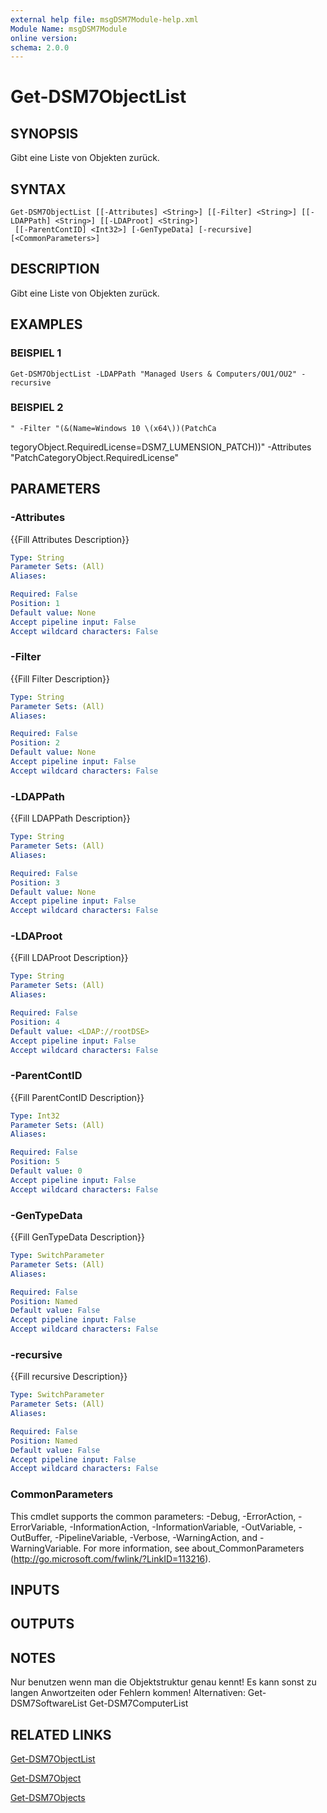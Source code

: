 ```yaml
---
external help file: msgDSM7Module-help.xml
Module Name: msgDSM7Module
online version:
schema: 2.0.0
---
```


# Get-DSM7ObjectList

## SYNOPSIS
Gibt eine Liste von Objekten zurück.

## SYNTAX

```
Get-DSM7ObjectList [[-Attributes] <String>] [[-Filter] <String>] [[-LDAPPath] <String>] [[-LDAProot] <String>]
 [[-ParentContID] <Int32>] [-GenTypeData] [-recursive] [<CommonParameters>]
```

## DESCRIPTION
Gibt eine Liste von Objekten zurück.

## EXAMPLES

### BEISPIEL 1
```
Get-DSM7ObjectList -LDAPPath "Managed Users & Computers/OU1/OU2" -recursive
```

### BEISPIEL 2
```
" -Filter "(&(Name=Windows 10 \(x64\))(PatchCa
```

tegoryObject.RequiredLicense=DSM7_LUMENSION_PATCH))" -Attributes "PatchCategoryObject.RequiredLicense"

## PARAMETERS

### -Attributes
{{Fill Attributes Description}}

```yaml
Type: String
Parameter Sets: (All)
Aliases:

Required: False
Position: 1
Default value: None
Accept pipeline input: False
Accept wildcard characters: False
```

### -Filter
{{Fill Filter Description}}

```yaml
Type: String
Parameter Sets: (All)
Aliases:

Required: False
Position: 2
Default value: None
Accept pipeline input: False
Accept wildcard characters: False
```

### -LDAPPath
{{Fill LDAPPath Description}}

```yaml
Type: String
Parameter Sets: (All)
Aliases:

Required: False
Position: 3
Default value: None
Accept pipeline input: False
Accept wildcard characters: False
```

### -LDAProot
{{Fill LDAProot Description}}

```yaml
Type: String
Parameter Sets: (All)
Aliases:

Required: False
Position: 4
Default value: <LDAP://rootDSE>
Accept pipeline input: False
Accept wildcard characters: False
```

### -ParentContID
{{Fill ParentContID Description}}

```yaml
Type: Int32
Parameter Sets: (All)
Aliases:

Required: False
Position: 5
Default value: 0
Accept pipeline input: False
Accept wildcard characters: False
```

### -GenTypeData
{{Fill GenTypeData Description}}

```yaml
Type: SwitchParameter
Parameter Sets: (All)
Aliases:

Required: False
Position: Named
Default value: False
Accept pipeline input: False
Accept wildcard characters: False
```

### -recursive
{{Fill recursive Description}}

```yaml
Type: SwitchParameter
Parameter Sets: (All)
Aliases:

Required: False
Position: Named
Default value: False
Accept pipeline input: False
Accept wildcard characters: False
```

### CommonParameters
This cmdlet supports the common parameters: -Debug, -ErrorAction, -ErrorVariable, -InformationAction, -InformationVariable, -OutVariable, -OutBuffer, -PipelineVariable, -Verbose, -WarningAction, and -WarningVariable.
For more information, see about_CommonParameters (http://go.microsoft.com/fwlink/?LinkID=113216).

## INPUTS

## OUTPUTS

## NOTES
Nur benutzen wenn man die Objektstruktur genau kennt!
Es kann sonst zu langen Anwortzeiten oder Fehlern kommen!
Alternativen:
Get-DSM7SoftwareList
Get-DSM7ComputerList

## RELATED LINKS

[Get-DSM7ObjectList]()

[Get-DSM7Object]()

[Get-DSM7Objects]()

